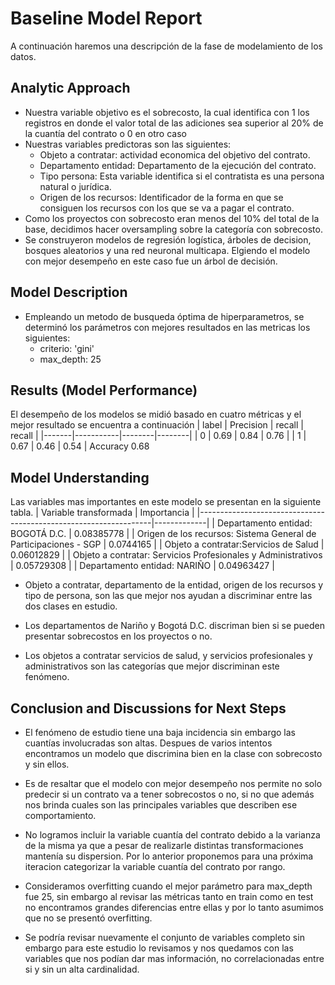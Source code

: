 
# Baseline Model Report

A continuación haremos una descripción de la fase de modelamiento de los datos.

## Analytic Approach
* Nuestra variable objetivo es el sobrecosto, la cual identifica con 1 los registros en donde el valor total de las adiciones sea superior al 20% de la cuantía del contrato o 0 en otro caso
* Nuestras variables predictoras son las siguientes:
	* Objeto a contratar: actividad economica del objetivo del contrato.
	* Departamento entidad: Departamento de la ejecución del contrato.
	* Tipo persona: Esta variable identifica si el contratista es una persona natural o jurídica.
	* Origen de los recursos: Identificador de la forma en que se consiguen los recursos con los que se va a pagar el contrato.
* Como los proyectos con sobrecosto eran menos del 10% del total de la base, decidimos hacer oversampling sobre la categoría con sobrecosto.
* Se construyeron modelos de regresión logística, árboles de decision, bosques aleatorios y una red neuronal multicapa. Elgiendo el modelo con mejor desempeño en este caso fue un árbol de decisión.

## Model Description

* Empleando un metodo de busqueda óptima de hiperparametros, se determinó los parámetros con mejores resultados en las metricas los siguientes:
  * criterio: 'gini'
  * max_depth: 25

## Results (Model Performance)
El desempeño de los modelos se midió basado en cuatro métricas y el mejor resultado se encuentra a continuación
| label | Precision | recall | recall |
|-------|-----------|--------|--------|
| 0     | 0.69      | 0.84   | 0.76   |
| 1     | 0.67      | 0.46   | 0.54   |
Accuracy 0.68


## Model Understanding

Las variables mas importantes en este modelo se presentan en la siguiente tabla.
| Variable transformada                                            | Importancia |
|------------------------------------------------------------------|-------------|
| Departamento entidad: BOGOTÁ D.C.                                | 0.08385778  |
| Origen de los recursos: Sistema General de Participaciones - SGP | 0.0744165   |
| Objeto a contratar:Servicios de Salud                            | 0.06012829  |
| Objeto a contratar: Servicios Profesionales y Administrativos    | 0.05729308  |
| Departamento entidad: NARIÑO                                     | 0.04963427  |


* Objeto a contratar, departamento de la entidad, origen de los recursos y tipo de persona, son las que mejor nos ayudan a discriminar entre las dos clases en estudio.

* Los departamentos de Nariño y Bogotá D.C. discriman bien si se pueden presentar sobrecostos en los proyectos o no.
  
* Los objetos a contratar servicios de salud, y servicios profesionales y administrativos son las categorías que mejor discriminan este fenómeno.

## Conclusion and Discussions for Next Steps

* El fenómeno de estudio tiene una baja incidencia sin embargo las cuantías involucradas son altas. Despues de varios intentos encontramos un modelo que discrimina bien en la clase con sobrecosto y sin ellos.
  
* Es de resaltar que el modelo con mejor desempeño nos permite no solo predecir si un contrato va a tener sobrecostos o no, si no que además nos brinda cuales son las principales variables que describen ese comportamiento.

* No logramos incluir la variable cuantía del contrato debido a la varianza de la misma ya que a pesar de realizarle distintas transformaciones mantenía su dispersion. Por lo anterior proponemos para una próxima iteracion categorizar la variable cuantía del contrato por rango.
  
* Consideramos overfitting cuando el mejor parámetro para max_depth fue 25, sin embargo al revisar las métricas tanto en train como en test no encontramos grandes diferencias entre ellas y por lo tanto asumimos que no se presentó overfitting.

* Se podría revisar nuevamente el conjunto de variables completo sin embargo para este estudio lo revisamos y nos quedamos con las variables que nos podían dar mas información, no correlacionadas entre si y sin un alta cardinalidad.
